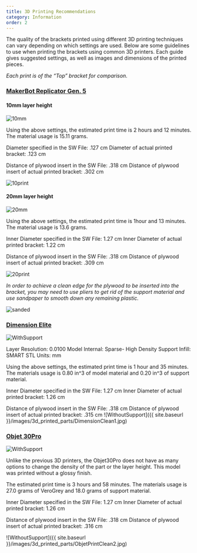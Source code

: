 ```yaml
---
title: 3D Printing Recommendations
category: Information
order: 2
---
```


The quality of the brackets printed using different 3D printing techniques can vary depending on which settings are used. Below are some guidelines to use when printing the brackets using common 3D printers. Each guide gives suggested settings, as well as images and dimensions of the printed pieces.

*Each print is of the “Top” bracket for comparison.*

### [MakerBot Replicator Gen. 5](https://www.makerbot.com/replicator/)


#### 10mm layer height

![10mm](https://cloud.githubusercontent.com/assets/12373812/23683332/701683da-0366-11e7-8ba1-3ac8efa29b85.PNG)

Using the above settings, the estimated print time is 2 hours and 12 minutes. The material usage is 15.11 grams.

Diameter specified in the SW File: .127 cm
Diameter of actual printed bracket: .123 cm

Distance of plywood insert in the SW File: .318 cm
Distance of plywood insert of actual printed bracket: .302 cm

![10print](https://cloud.githubusercontent.com/assets/12373812/23770608/afaff860-04e1-11e7-89b4-5f637e37c9e0.JPG)

#### 20mm layer height

![20mm](https://cloud.githubusercontent.com/assets/12373812/23683341/7c1b8fb8-0366-11e7-82f6-870d0b399e3f.PNG)

Using the above settings, the estimated print time is 1hour and 13 minutes. The material usage is 13.6 grams.

Inner Diameter specified in the SW File: 1.27 cm
Inner Diameter of actual printed bracket: 1.22 cm

Distance of plywood insert in the SW File: .318 cm
Distance of plywood insert of actual printed bracket: .309 cm

![20print](https://cloud.githubusercontent.com/assets/12373812/23770588/9837019c-04e1-11e7-904c-8a529ec3e6c5.JPG)

*In order to achieve a clean edge for the plywood to be inserted into the bracket, you may need to use pliers to get rid of the support material and use sandpaper to smooth down any remaining plastic.*

![sanded](https://cloud.githubusercontent.com/assets/12373812/23770600/a79328a0-04e1-11e7-8bd3-d68dca7c0e5d.JPG)


### [Dimension Elite](http://www.stratasys.com/~/media/Main/Files/Machine_Spec_Sheets/PSS_FDM_DimElite.pdf?la=en)

![WithSupport](https://cloud.githubusercontent.com/assets/12373812/23810655/77331124-05a0-11e7-95b7-20e54b15aa75.JPG)

Layer Resolution: 0.0100
Model Internal: Sparse- High Density
Support Infill: SMART
STL Units: mm

Using the above settings, the estimated print time is 1 hour and 35 minutes. The materials usage is 0.80 in^3 of model material and 0.20 in^3 of support material.

Inner Diameter specified in the SW File: 1.27 cm
Inner Diameter of actual printed bracket: 1.26 cm

Distance of plywood insert in the SW File: .318 cm
Distance of plywood insert of actual printed bracket: .315 cm
![WithoutSupport]({{ site.baseurl }}/images/3d_printed_parts/DimensionClean1.jpg)



### [Objet 30Pro](http://www.stratasys.com/3d-printers/design-series/objet30?cid=70130000001stsN&utm_ad=Objet30&utm_source=google&utm_term=objet30&utm_campaign=Search+-+US+-+Brand&utm_medium=cpc&utm_content=sDBnZ7UQ1_dc%7Cpcrid%7C102344693641%7Cpkw%7Cobjet30%7Cpmt%7Cp%7C&gclid=CJ2l8qOBu9ICFZCFswodHTwPbg)

![WithSupport](https://cloud.githubusercontent.com/assets/12373812/23810630/5f09ac20-05a0-11e7-80ca-127fbf5938e9.JPG)

Unlike the previous 3D printers, the Objet30Pro does not have as many options to change the density of the part or the layer height. This model was printed without a glossy finish.

The estimated print time is 3 hours and 58 minutes. The materials usage is 27.0 grams of VeroGrey and 18.0 grams of support material.

Inner Diameter specified in the SW File: 1.27 cm
Inner Diameter of actual printed bracket: 1.26 cm

Distance of plywood insert in the SW File: .318 cm
Distance of plywood insert of actual printed bracket: .316 cm

![WithoutSupport]({{ site.baseurl }}/images/3d_printed_parts/ObjetPrintClean2.jpg)
